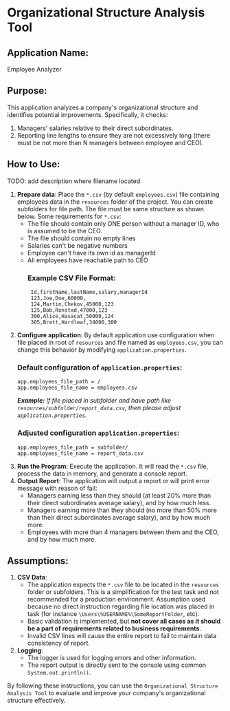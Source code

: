 # Organizational Structure Analysis Tool

## Application Name:
Employee Analyzer

## Purpose:
This application analyzes a company's organizational structure and identifies potential improvements. Specifically, it checks:
1. Managers' salaries relative to their direct subordinates.
2. Reporting line lengths to ensure they are not excessively long (there must be not more than N managers between employee and CEO).

## How to Use:
TODO: add description where filename located
1. **Prepare data**: Place the `*.csv` (by default `employees.csv`) file containing employees data in the `resources` folder of the project. 
You can create subfolders for file path. The file must be same structure as shown below. 
Some requirements for `*.csv`:
   - The file should contain only ONE person without a manager ID, who is assumed to be the CEO.
   - The file should contain no empty lines
   - Salaries can't be negative numbers
   - Employee can't have its own id as managerId
   - All employees have reachable path to CEO
      ### Example CSV File Format:
          Id,firstName,lastName,salary,managerId
          123,Joe,Doe,60000,
          124,Martin,Chekov,45000,123
          125,Bob,Ronstad,47000,123
          300,Alice,Hasacat,50000,124
          305,Brett,Hardleaf,34000,300
2. **Configure application**: By default application use configuration when file placed in root of `resources` and file named as `employees.csv`, 
you can change this behavior by modifying `application.properties`.
   ### Default configuration of `application.properties`:
       app.employees_file_path = / 
       app.employees_file_name = employees.csv
   ***Example:*** *If file placed in subfolder and have path like `resources/subfolder/report_data.csv`, then please adjust `application.properties`.*
   ### Adjusted configuration `application.properties`:
       app.employees_file_path = subfolder/
       app.employees_file_name = report_data.csv
3. **Run the Program**: Execute the application. It will read the `*.csv` file, process the data in memory, and generate a console report.
4. **Output Report**: The application will output a report or will print error message with reason of fail:
    - Managers earning less than they should (at least 20% more than their direct subordinates average salary), and by how much less. 
    - Managers earning more than they should (no more than 50% more than their direct subordinates average salary), and by how much more. 
    - Employees with more than 4 managers between them and the CEO, and by how much more.

## Assumptions:
1. **CSV Data**: 
    - The application expects the `*.csv` file to be located in the `resources` folder or subfolders. 
This is a simplification for the test task and not recommended for a production environment. 
Assumption used because no direct instruction regarding file location was placed in task (for instance `\Users\%USERNAME%\SomeReportFolder`, etc).
    - Basic validation is implemented, but **not cover all cases as it should be a part of requirements related to business requirements**.
    - Invalid CSV lines will cause the entire report to fail to maintain data consistency of report.
2. **Logging**:
    - The logger is used for logging errors and other information.
    - The report output is directly sent to the console using common `System.out.println()`.


By following these instructions, you can use the `Organizational Structure Analysis Tool` to evaluate and improve your company's organizational structure effectively.

